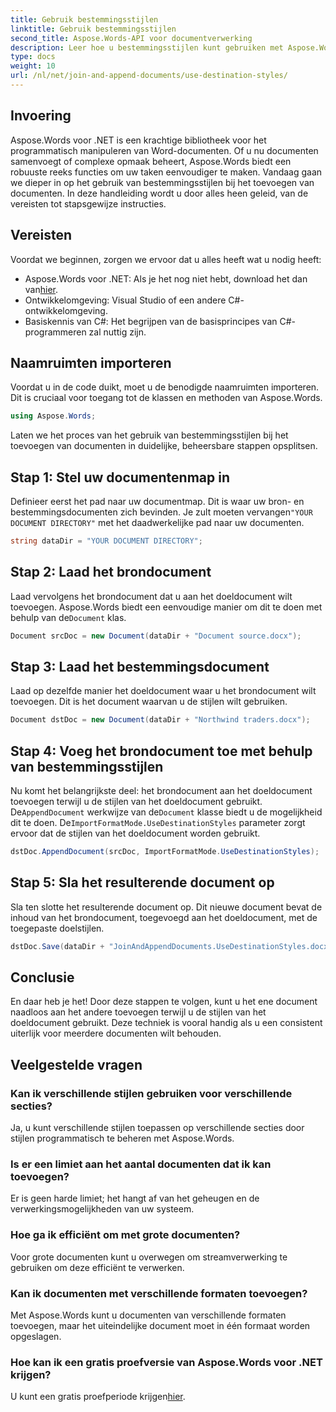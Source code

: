 ```yaml
---
title: Gebruik bestemmingsstijlen
linktitle: Gebruik bestemmingsstijlen
second_title: Aspose.Words-API voor documentverwerking
description: Leer hoe u bestemmingsstijlen kunt gebruiken met Aspose.Words voor .NET om documenten naadloos toe te voegen met behoud van een consistente opmaak.
type: docs
weight: 10
url: /nl/net/join-and-append-documents/use-destination-styles/
---
```

## Invoering

Aspose.Words voor .NET is een krachtige bibliotheek voor het programmatisch manipuleren van Word-documenten. Of u nu documenten samenvoegt of complexe opmaak beheert, Aspose.Words biedt een robuuste reeks functies om uw taken eenvoudiger te maken. Vandaag gaan we dieper in op het gebruik van bestemmingsstijlen bij het toevoegen van documenten. In deze handleiding wordt u door alles heen geleid, van de vereisten tot stapsgewijze instructies.

## Vereisten

Voordat we beginnen, zorgen we ervoor dat u alles heeft wat u nodig heeft:

-  Aspose.Words voor .NET: Als je het nog niet hebt, download het dan van[hier](https://releases.aspose.com/words/net/).
- Ontwikkelomgeving: Visual Studio of een andere C#-ontwikkelomgeving.
- Basiskennis van C#: Het begrijpen van de basisprincipes van C#-programmeren zal nuttig zijn.

## Naamruimten importeren

Voordat u in de code duikt, moet u de benodigde naamruimten importeren. Dit is cruciaal voor toegang tot de klassen en methoden van Aspose.Words.

```csharp
using Aspose.Words;
```

Laten we het proces van het gebruik van bestemmingsstijlen bij het toevoegen van documenten in duidelijke, beheersbare stappen opsplitsen.

## Stap 1: Stel uw documentenmap in

 Definieer eerst het pad naar uw documentmap. Dit is waar uw bron- en bestemmingsdocumenten zich bevinden. Je zult moeten vervangen`"YOUR DOCUMENT DIRECTORY"` met het daadwerkelijke pad naar uw documenten.

```csharp
string dataDir = "YOUR DOCUMENT DIRECTORY";
```

## Stap 2: Laad het brondocument

Laad vervolgens het brondocument dat u aan het doeldocument wilt toevoegen. Aspose.Words biedt een eenvoudige manier om dit te doen met behulp van de`Document` klas.

```csharp
Document srcDoc = new Document(dataDir + "Document source.docx");
```

## Stap 3: Laad het bestemmingsdocument

Laad op dezelfde manier het doeldocument waar u het brondocument wilt toevoegen. Dit is het document waarvan u de stijlen wilt gebruiken.

```csharp
Document dstDoc = new Document(dataDir + "Northwind traders.docx");
```

## Stap 4: Voeg het brondocument toe met behulp van bestemmingsstijlen

 Nu komt het belangrijkste deel: het brondocument aan het doeldocument toevoegen terwijl u de stijlen van het doeldocument gebruikt. De`AppendDocument` werkwijze van de`Document` klasse biedt u de mogelijkheid dit te doen. De`ImportFormatMode.UseDestinationStyles` parameter zorgt ervoor dat de stijlen van het doeldocument worden gebruikt.

```csharp
dstDoc.AppendDocument(srcDoc, ImportFormatMode.UseDestinationStyles);
```

## Stap 5: Sla het resulterende document op

Sla ten slotte het resulterende document op. Dit nieuwe document bevat de inhoud van het brondocument, toegevoegd aan het doeldocument, met de toegepaste doelstijlen.

```csharp
dstDoc.Save(dataDir + "JoinAndAppendDocuments.UseDestinationStyles.docx");
```

## Conclusie

En daar heb je het! Door deze stappen te volgen, kunt u het ene document naadloos aan het andere toevoegen terwijl u de stijlen van het doeldocument gebruikt. Deze techniek is vooral handig als u een consistent uiterlijk voor meerdere documenten wilt behouden.

## Veelgestelde vragen

### Kan ik verschillende stijlen gebruiken voor verschillende secties?
Ja, u kunt verschillende stijlen toepassen op verschillende secties door stijlen programmatisch te beheren met Aspose.Words.

### Is er een limiet aan het aantal documenten dat ik kan toevoegen?
Er is geen harde limiet; het hangt af van het geheugen en de verwerkingsmogelijkheden van uw systeem.

### Hoe ga ik efficiënt om met grote documenten?
Voor grote documenten kunt u overwegen om streamverwerking te gebruiken om deze efficiënt te verwerken.

### Kan ik documenten met verschillende formaten toevoegen?
Met Aspose.Words kunt u documenten van verschillende formaten toevoegen, maar het uiteindelijke document moet in één formaat worden opgeslagen.

### Hoe kan ik een gratis proefversie van Aspose.Words voor .NET krijgen?
 U kunt een gratis proefperiode krijgen[hier](https://releases.aspose.com/).